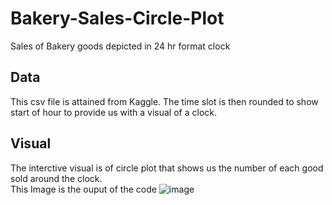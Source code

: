 # Bakery-Sales-Circle-Plot
Sales of Bakery goods depicted in 24 hr format clock 

## Data 
This csv file is attained from Kaggle. The time slot is then rounded to show start of hour to provide us with a visual of a clock.

## Visual 

The interctive visual is of circle plot that shows us the number of each good sold around the clock.<br>
This Image is the ouput of the code 
![image](https://github.com/hazyazy/Bakery-Sales-Circle-Plot/assets/31785870/bd713888-d243-42c6-9780-b6152ded41fc)

